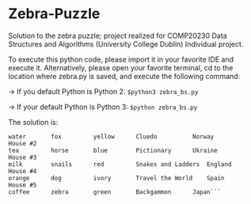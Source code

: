 # Zebra-Puzzle
Solution to the zebra puzzle; project realized for COMP20230 Data Structures and Algorithms (University College Dublin)
Individual project.

To execute this python code, please import it in your favorite IDE and execute it. Alternatively,
please open your favorite terminal, cd to the location where zebra.py is saved, and execute the following command:

-> If you default Python is Python 2:
```$python3 zebra_bs.py```

-> If your default Python is Python 3:
```$python zebra_bs.py```


The solution is:
```House #1
water 		fox 		yellow 		Cluedo 			Norway
House #2
tea 		horse 		blue 		Pictionary 		Ukraine 
House #3
milk 		snails 		red 		Snakes and Ladders 	England
House #4
orange 		dog 		ivory 		Travel the World 	Spain 
House #5
coffee 		zebra 		green 		Backgammon 		Japan```
